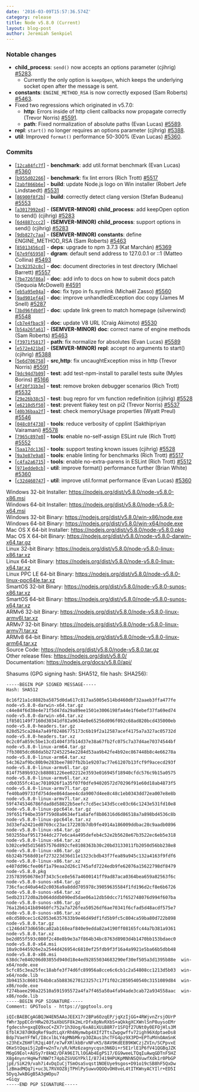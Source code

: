 ```yaml
---
date: '2016-03-09T15:57:36.574Z'
category: release
title: Node v5.8.0 (Current)
layout: blog-post
author: Jeremiah Senkpiel
---
```


### Notable changes

- **child_process**: `send()` now accepts an options parameter (cjihrig) [#5283](https://github.com/nodejs/node/pull/5283).
  - Currently the only option is `keepOpen`, which keeps the underlying socket open after the message is sent.
- **constants**: `ENGINE_METHOD_RSA` is now correctly exposed (Sam Roberts) [#5463](https://github.com/nodejs/node/pull/5463).
- Fixed two regressions which originated in v5.7.0:
  - **http**: Errors inside of http client callbacks now propagate correctly (Trevor Norris) [#5591](https://github.com/nodejs/node/pull/5591).
  - **path**: Fixed normalization of absolute paths (Evan Lucas) [#5589](https://github.com/nodejs/node/pull/5589).
- **repl**: `start()` no longer requires an options parameter (cjihrig) [#5388](https://github.com/nodejs/node/pull/5388).
- **util**: Improved `format()` performance 50-300% (Evan Lucas) [#5360](https://github.com/nodejs/node/pull/5360).

### Commits

- [[`12ca84fc7f`](https://github.com/nodejs/node/commit/12ca84fc7f)] - **benchmark**: add util.format benchmark (Evan Lucas) [#5360](https://github.com/nodejs/node/pull/5360)
- [[`b955d02266`](https://github.com/nodejs/node/commit/b955d02266)] - **benchmark**: fix lint errors (Rich Trott) [#5517](https://github.com/nodejs/node/pull/5517)
- [[`2abf866b6e`](https://github.com/nodejs/node/commit/2abf866b6e)] - **build**: update Node.js logo on Win installer (Robert Jefe Lindstaedt) [#5531](https://github.com/nodejs/node/pull/5531)
- [[`86900f8f2b`](https://github.com/nodejs/node/commit/86900f8f2b)] - **build**: correctly detect clang version (Stefan Budeanu) [#5553](https://github.com/nodejs/node/pull/5553)
- [[`a3017992e4`](https://github.com/nodejs/node/commit/a3017992e4)] - **(SEMVER-MINOR)** **child_process**: add keepOpen option to send() (cjihrig) [#5283](https://github.com/nodejs/node/pull/5283)
- [[`6d4887ccc2`](https://github.com/nodejs/node/commit/6d4887ccc2)] - **(SEMVER-MINOR)** **child_process**: support options in send() (cjihrig) [#5283](https://github.com/nodejs/node/pull/5283)
- [[`9db827c7aa`](https://github.com/nodejs/node/commit/9db827c7aa)] - **(SEMVER-MINOR)** **constants**: define ENGINE_METHOD_RSA (Sam Roberts) [#5463](https://github.com/nodejs/node/pull/5463)
- [[`85013456cd`](https://github.com/nodejs/node/commit/85013456cd)] - **deps**: upgrade to npm 3.7.3 (Kat Marchán) [#5369](https://github.com/nodejs/node/pull/5369)
- [[`67e9f65958`](https://github.com/nodejs/node/commit/67e9f65958)] - **dgram**: default send address to 127.0.0.1 or ::1 (Matteo Collina) [#5493](https://github.com/nodejs/node/pull/5493)
- [[`3c92352c8c`](https://github.com/nodejs/node/commit/3c92352c8c)] - **doc**: document directories in test directory (Michael Barrett) [#5557](https://github.com/nodejs/node/pull/5557)
- [[`7be726f86a`](https://github.com/nodejs/node/commit/7be726f86a)] - **doc**: add info to docs on how to submit docs patch (Sequoia McDowell) [#4591](https://github.com/nodejs/node/pull/4591)
- [[`eb5a95e04a`](https://github.com/nodejs/node/commit/eb5a95e04a)] - **doc**: fix typo in fs.symlink (Michaël Zasso) [#5560](https://github.com/nodejs/node/pull/5560)
- [[`9ad901ef44`](https://github.com/nodejs/node/commit/9ad901ef44)] - **doc**: improve unhandledException doc copy (James M Snell) [#5287](https://github.com/nodejs/node/pull/5287)
- [[`3bd96fdb0f`](https://github.com/nodejs/node/commit/3bd96fdb0f)] - **doc**: update link green to match homepage (silverwind) [#5548](https://github.com/nodejs/node/pull/5548)
- [[`cb7e4fbac9`](https://github.com/nodejs/node/commit/cb7e4fbac9)] - **doc**: update V8 URL (Craig Akimoto) [#5530](https://github.com/nodejs/node/pull/5530)
- [[`b54a26fa61`](https://github.com/nodejs/node/commit/b54a26fa61)] - **(SEMVER-MINOR)** **doc**: correct name of engine methods (Sam Roberts) [#5463](https://github.com/nodejs/node/pull/5463)
- [[`f3971f5817`](https://github.com/nodejs/node/commit/f3971f5817)] - **path**: fix normalize for absolutes (Evan Lucas) [#5589](https://github.com/nodejs/node/pull/5589)
- [[`e572e421b4`](https://github.com/nodejs/node/commit/e572e421b4)] - **(SEMVER-MINOR)** **repl**: accept no arguments to start() (cjihrig) [#5388](https://github.com/nodejs/node/pull/5388)
- [[`5e6d706758`](https://github.com/nodejs/node/commit/5e6d706758)] - **src,http**: fix uncaughtException miss in http (Trevor Norris) [#5591](https://github.com/nodejs/node/pull/5591)
- [[`9dc94d7b09`](https://github.com/nodejs/node/commit/9dc94d7b09)] - **test**: add test-npm-install to parallel tests suite (Myles Borins) [#5166](https://github.com/nodejs/node/pull/5166)
- [[`4f20f31b3e`](https://github.com/nodejs/node/commit/4f20f31b3e)] - **test**: remove broken debugger scenarios (Rich Trott) [#5532](https://github.com/nodejs/node/pull/5532)
- [[`29e26b38c5`](https://github.com/nodejs/node/commit/29e26b38c5)] - **test**: bug repro for vm function redefinition (cjihrig) [#5528](https://github.com/nodejs/node/pull/5528)
- [[`e6210d5f50`](https://github.com/nodejs/node/commit/e6210d5f50)] - **test**: prevent flakey test on pi2 (Trevor Norris) [#5537](https://github.com/nodejs/node/pull/5537)
- [[`40b36baa2f`](https://github.com/nodejs/node/commit/40b36baa2f)] - **test**: check memoryUsage properties (Wyatt Preul) [#5546](https://github.com/nodejs/node/pull/5546)
- [[`048c0f4738`](https://github.com/nodejs/node/commit/048c0f4738)] - **tools**: reduce verbosity of cpplint (Sakthipriyan Vairamani) [#5578](https://github.com/nodejs/node/pull/5578)
- [[`7965c897e0`](https://github.com/nodejs/node/commit/7965c897e0)] - **tools**: enable no-self-assign ESLint rule (Rich Trott) [#5552](https://github.com/nodejs/node/pull/5552)
- [[`5aa17dc136`](https://github.com/nodejs/node/commit/5aa17dc136)] - **tools**: support testing known issues (cjihrig) [#5528](https://github.com/nodejs/node/pull/5528)
- [[`9a3e87e9a8`](https://github.com/nodejs/node/commit/9a3e87e9a8)] - **tools**: enable linting for benchmarks (Rich Trott) [#5517](https://github.com/nodejs/node/pull/5517)
- [[`c4fa2a6715`](https://github.com/nodejs/node/commit/c4fa2a6715)] - **tools**: enable no-extra-parens in ESLint (Rich Trott) [#5512](https://github.com/nodejs/node/pull/5512)
- [[`971edde0cb`](https://github.com/nodejs/node/commit/971edde0cb)] - **util**: improve format() performance further (Brian White) [#5360](https://github.com/nodejs/node/pull/5360)
- [[`c32d460747`](https://github.com/nodejs/node/commit/c32d460747)] - **util**: improve util.format performance (Evan Lucas) [#5360](https://github.com/nodejs/node/pull/5360)

Windows 32-bit Installer: https://nodejs.org/dist/v5.8.0/node-v5.8.0-x86.msi \
Windows 64-bit Installer: https://nodejs.org/dist/v5.8.0/node-v5.8.0-x64.msi \
Windows 32-bit Binary: https://nodejs.org/dist/v5.8.0/win-x86/node.exe \
Windows 64-bit Binary: https://nodejs.org/dist/v5.8.0/win-x64/node.exe \
Mac OS X 64-bit Installer: https://nodejs.org/dist/v5.8.0/node-v5.8.0.pkg \
Mac OS X 64-bit Binary: https://nodejs.org/dist/v5.8.0/node-v5.8.0-darwin-x64.tar.gz \
Linux 32-bit Binary: https://nodejs.org/dist/v5.8.0/node-v5.8.0-linux-x86.tar.xz \
Linux 64-bit Binary: https://nodejs.org/dist/v5.8.0/node-v5.8.0-linux-x64.tar.xz \
Linux PPC LE 64-bit Binary: https://nodejs.org/dist/v5.8.0/node-v5.8.0-linux-ppc64le.tar.xz \
SmartOS 32-bit Binary: https://nodejs.org/dist/v5.8.0/node-v5.8.0-sunos-x86.tar.xz \
SmartOS 64-bit Binary: https://nodejs.org/dist/v5.8.0/node-v5.8.0-sunos-x64.tar.xz \
ARMv6 32-bit Binary: https://nodejs.org/dist/v5.8.0/node-v5.8.0-linux-armv6l.tar.xz \
ARMv7 32-bit Binary: https://nodejs.org/dist/v5.8.0/node-v5.8.0-linux-armv7l.tar.xz \
ARMv8 64-bit Binary: https://nodejs.org/dist/v5.8.0/node-v5.8.0-linux-arm64.tar.xz \
Source Code: https://nodejs.org/dist/v5.8.0/node-v5.8.0.tar.gz \
Other release files: https://nodejs.org/dist/v5.8.0/ \
Documentation: https://nodejs.org/docs/v5.8.0/api/

Shasums (GPG signing hash: SHA512, file hash: SHA256):

```
-----BEGIN PGP SIGNED MESSAGE-----
Hash: SHA512

8c16f21a1c8882ba5875d0da617c817aa5005e514bd460dbf32aaeb3ffa477fe  node-v5.8.0-darwin-x64.tar.gz
c44e84f6d38e4e71f5d47da29a89ee1501e3006198fa44e1f6ebef37fa69ed74  node-v5.8.0-darwin-x64.tar.xz
1f8501149f7160d30341df82a9634e0e65256d096f092c68ad820bcd435000eb  node-v5.8.0-headers.tar.gz
828d525ca284a7a49f02486775173c6b19f2a12587acef4175a7a327ac05732d  node-v5.8.0-headers.tar.xz
0c2c0fa859c5be13cd1404f3fb14d37e38a67fb2fc075c7a37d4ae70374544bf  node-v5.8.0-linux-arm64.tar.gz
7fb3085dcd68da5b272452254e2284d53aa9b42fe4b92ec867448b8c4e66278a  node-v5.8.0-linux-arm64.tar.xz
54c362af9bc80b9e283bee7807fb2b1e9207ac77e61207b13fcf9f9acecd293f  node-v5.8.0-linux-armv6l.tar.gz
814f7589b932cb88081226ee02212e3593e016945f18940cfdc576c9b15a0575  node-v5.8.0-linux-armv6l.tar.xz
cdb0355fc41ac7010926f1a35f07f0dfe94020572d70296f91e60d18ab4873f5  node-v5.8.0-linux-armv7l.tar.gz
fe40ba09733fd754dee864daee4cda9007d4ee8c48c1eb0343dd72ea007e8e8b  node-v5.8.0-linux-armv7l.tar.xz
59f4745346786fdad8d58022b5eefc7cd5ec143d5cce03c66c1243e531fd10e8  node-v5.8.0-linux-ppc64le.tar.gz
39f651f94be359f759d8a0634ef1a8afef8b86316d6d86518a7a898bd4536c8b  node-v5.8.0-linux-ppc64le.tar.xz
3d33efa2421ed0769cc23ac172203b7db9fe4914a186009ddbac28c9aadb0896  node-v5.8.0-linux-x64.tar.gz
503255baf9517344dc277e6ca4a495defeb4c52e2b5628e67b3522ec6eb5e318  node-v5.8.0-linux-x64.tar.xz
b302ce9d5d156857576d892cfe8108363b30c20bd3133011fb2050d56bb238e8  node-v5.8.0-linux-x86.tar.gz
6b324b7568d01ef273223d36d11e1323cbdb43f7fea89a945c132a4163f9fdf6  node-v5.8.0-linux-x86.tar.xz
e407dd96cfee06f1a79eaa2d26c1745afd7224edb9fe62076a15622798df8479  node-v5.8.0.pkg
235783950678e3f343c5ce8e567a4600141ff9ad87aca0364bea659a82563f6c  node-v5.8.0-sunos-x64.tar.gz
736cfacd40a64d2c0036a9a8ddd705978c39059635584f1fd196d2cf8e6b6726  node-v5.8.0-sunos-x64.tar.xz
5edb23172d0a2b064dddb090ed5dae06a12db50dcc71f652748076d994f607ba  node-v5.8.0-sunos-x86.tar.gz
76a12b6141b89460fc752a7a726fea50526df6ae70341f6cfad5d48acdf575e7  node-v5.8.0-sunos-x86.tar.xz
e8cd580cec1c62053e6357633b9e46d49df1fd5b9fc5c804ca59ba80d722b898  node-v5.8.0.tar.gz
c1246d473d6650ca02ab168eaf840e9edda82a4190ff08165fc44a7b381a9361  node-v5.8.0.tar.xz
be2d055f593c080f2c48e8b9e3a7f864b34bc8763d8903d4b1470bb153bdaec0  node-v5.8.0-x64.msi
10a9c0445926e2a2544d426954c6810ef25fdb9f3f16a4a9921e5ba66b5dbb48  node-v5.8.0-x86.msi
638dc7e840206d03855d940d18e4ed92855034683290ef30ef505a3d1395b88e  win-x64/node.exe
5cfc85c3ea25fec18abfe3f74d6fc89956a8cce6c6cb1c2a54808cc1213d5b03  win-x64/node.lib
3b94153c8601764b8ca5b8836270123257c17f1f02c2850540540c3151089d84  win-x86/node.exe
f274baee290a22510a591595572a4fa7f465a50a4fa94ade3cab72a934558aac  win-x86/node.lib
-----BEGIN PGP SIGNATURE-----
Comment: GPGTools - https://gpgtools.org

iQIcBAEBCgAGBQJW4EN5AAoJEEX17r2BPa6OzqEP/jqXzIjGG+4RWjvnZrsjOUrP
fWhr3ppECdrHRw20J5aXbUSF8k2mLrDfx8pNvRXbS+aQkkgXCXWnlSnP8uysoEMr
fgdecsh+gxqEQ9xoC+ZX7r1h3Uog/6xA8iXUiB8R7r1SFQf27UNt0y0EFOjHls3M
EfblKJ87dK0qRef9adtLqXrRh6Nymwbp4XIf2TtsZwpgwffv72igh96XdptaeDs8
Bdp7VaeYFfWl/I8cxlbLY4gMNbMkrp3OZAus1hcTFG4pz9X3PD+EPTuMVnOAmSnK
s23hExZ6HFlR2qi40f/e7wFXRlkbBrvNFvK5/8AV9KdEEB9KWCzjZVIn/SCPpvxE
OKeStQqai5j2pB+w2nTv/yR/kMz6zagnycqsn3N6Di+r5E1rlE1P6fV41QGBqJZK
M6gG9Eol+AUSy7r8kW2/DFA96I7LlOGAb4EgPS17/EG9weeLTQqIuAwqGDTnF5HZ
X8g4nynrHqHwfVNW7t74pbZSVUGYPklI/87J419HPUKpMNhNSQVuwfXdk1r0PbGP
jpE/SiK29/vah7i4vDqIuCjTSmOsaSvqst1NOEUye9sgos+D91o19cSB8hF5QxDw
lzBmadMQq7i+uc3L7RVXOZ8jTPHlPySuwvOQOQvOH8veL4tITKWnyACYIlr+ED5I
5DyqJwkBGgB5A3gWOpu7
=Giqy
-----END PGP SIGNATURE-----

```
